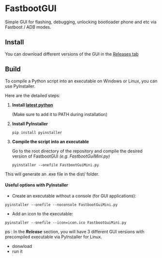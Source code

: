 # FastbootGUI
Simple GUI for flashing, debugging, unlocking bootloader phone and etc via Fastboot / ADB modes.

## Install
You can download different versions of the GUI in the [Releases tab](https://github.com/Fred12301/FastbootGUI/releases)

## Build
To compile a Python script into an executable on Windows or Linux, you can use PyInstaller.

Here are the detailed steps:

1. **Install [latest python](https://www.python.org/downloads/windows/)**

   (Make sure to add it to PATH during installation)

2. **Install PyInstaller**
   ```shell
   pip install pyinstaller
   ```

3. **Compile the script into an executable**

   Go to the root directory of the repository and compile the desired version of FastbootGUI _(e.g. FastbootGuiMini.py)_
   
   ```shell
   pyinstaller --onefile FastbootGuiMini.py
   ```

This will generate an .exe file in the dist/ folder.

#### Useful options with PyInstaller

- Create an executable without a console (for GUI applications):
```shell
pyinstaller --onefile --noconsole FastbootGuiMini.py
```

- Add an icon to the executable:
```shell
pyinstaller --onefile --icon=icon.ico FastbootGuiMini.py
```

ps : In the **_Release_** section, you will have 3 different GUI versions with precompiled executable via PyInstaller for Linux. 
- donwload
- run it



